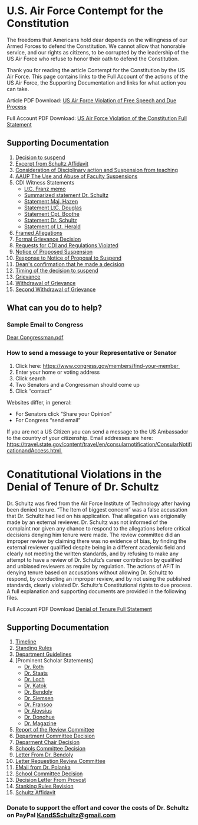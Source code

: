 # U.S. Air Force Contempt for the Constitution

The freedoms that Americans hold dear depends on the willingness of our Armed Forces to defend the Constitution. We cannot allow that honorable service, and our rights as citizens, to be corrupted by the leadership of the US Air Force who refuse to honor their oath to defend the Constitution. 

Thank you for reading the article Contempt for the Constitution by the US Air Force. This page contains links to the Full Account of the actions of the US Air Force, the Supporting Documentation and links for what action you can take.

Article PDF Download: [US Air Force Violation of Free Speech and Due Process](/USAFViolatesFreeSpeechandDueProcess.pdf)

Full Account PDF Download: [US Air Force Violation of the Constitution Full Statement](/USAFContemptofConstitutionFullStatementofFacts.pdf)
## Supporting Documentation
1. [Decision to suspend](/SupportingDocuments/1DecisiontoSuspend.pdf) 
2. [Excerpt from Schultz Affidavit](/SupportingDocuments/2ExcerptfromSchultzAffidavit.pdf) 
3. [Consideration of Disciplinary action and Suspension from teaching](/SupportingDocuments/3ConsiderationofDisciplinaryActionandSuspensionfromTeaching.pdf)
4. [AAUP The Use and Abuse of Faculty Suspensions](/SupportingDocuments/4AAUPTheUseandAbuseofFacultySuspensions.pdf) 
5. CDI Witness Statements 
	- [LtC. Franz memo](/SupportingDocuments/5-1LtCFranzmemo.pdf)
	- [Summarized statement Dr. Schultz](/SupportingDocuments/5-2SummarizedstatementDrSchultz.pdf)
	- [Statement Maj. Hazen](/SupportingDocuments/5-3StatementMajHazen.pdf)
	- [Statement LtC. Douglas](/SupportingDocuments/5-4StatementLtCDouglas.pdf)
	- [Statement Cpt. Boothe](/SupportingDocuments/5-5StatementCptBoothe.pdf)
	- [Statement Dr. Schultz](/SupportingDocuments/5-6StatementDrSchultz.pdf)
	- [Statement of Lt. Herald](/SupportingDocuments/5-7StatementofLtHerald.pdf)
6. [Framed Allegations](/SupportingDocuments/6FramedAllegations.pdf) 
7. [Formal Grievance Decision](/SupportingDocuments/7FormalGrievanceDecision.pdf) 
8. [Requests for CDI and Regulations Violated](/SupportingDocuments/8RequestsforCDI.pdf)  
9. [Notice of Proposed Suspension](/SupportingDocuments/9NoticeofProposedSuspension.pdf)  
10. [Response to Notice of Proposal to Suspend](/SupportingDocuments/10ResponsetoProposedSuspension.pdf)  
11. [Dean's confirmation that he made a decision](/SupportingDocuments/11DeansConfirmation.pdf)  
12. [Timing of the decision to suspend](/SupportingDocuments/12TimingofDecisiontoSuspend.pdf)  
13. [Grievance](/SupportingDocuments/13Grievance.pdf)  
14. [Withdrawal of Grievance](/SupportingDocuments/14WithdrawalofGrievance.pdf)  
15. [Second Withdrawal of Grievance](/SupportingDocuments/15SecondWithdrawalofGrievance.pdf) 

## What can you do to help?

### Sample Email to Congress 
[Dear Congressman.pdf](/Dear%20Congressman.pdf)

### How to send a message to your Representative or Senator 

1. Click here: https://www.congress.gov/members/find-your-member 
2. Enter your home or voting address 
3. Click search 
4. Two Senators and a Congressman should come up 
5. Click “contact” 

Websites differ, in general: 
- For Senators click “Share your Opinion” 
- For Congress “send email” 

If you are not a US Citizen you can send a message to the US Ambassador to the country of your citizenship. Email addresses are here: https://travel.state.gov/content/travel/en/consularnotification/ConsularNotificationandAccess.html 

# Conatitutional Violations in the Denial of Tenure of Dr. Schultz

Dr. Schultz was fired from the Air Force Institute of Technology after having been denied tenure. “The Item of biggest concern” was a false accusation that Dr. Schultz had lied on his application. That allegation was origionally made by an external reviewer. Dr. Schultz was not informed of the complaint nor given any chance to respond to the allegations before critical decisions denying him tenure were made. The review committee did an improper review by claiming there was no evidence of bias, by finding the external reviewer qualified despite being in a different academic field and clearly not meeting the written standards, and by refusing to make any attempt to have a review of Dr. Schultz’s career contribution by qualified and unbiased reviewers as require by regulation. The actions of AFIT in denying tenure based on accusations without allowing Dr. Schultz to respond, by conducting an improper review, and by not using the published standards, clearly violated Dr. Schultz’s Constitutional rights to due process. A full explanation and supporting documents are provided in the following files. 

Full Account PDF Download [Denial of Tenure Full Statement](Denial%20of%20Tenure%20Full%20Statement.pdf)
## Supporting Documentation
1. [Timeline](/1%20Timeline.xlsx)
2. [Standing Rules](/2%20StandingRules.pdf)
3. [Department Guidelines](/3%20Department%20Guidelines.pdf)
4. [Prominent Scholar Statements]
   	- [Dr. Roth](/AledaRoth.PDF)
	- [Dr. Staats](/BradStaats.pdf)
	- [Dr. Loch](/ChristophLoch.pdf)
	- [Dr. Katok](/ElenaKatok.pdf)
	- [Dr. Bendoly](/ElliotBendoly.pdf)
	- [Dr. Siemsen](/EnnoSiemsen.pdf)
	- [Dr. Fransoo](/JanFransoo.pdf)
	- [Dr Aloysius](/JohnAloysius.pdf)
	- [Dr. Donohue](/KarenDonohue.pdf)
	- [Dr. Magazine](/MikeMagazine.pdf)
6. [Report of the Review Committee](/5%20Report%20of%20the%20Review%20Committee.pdf)
7. [Department Committee Decision](/6%20DepartmentCommitteeDecision.pdf)
8. [Deparment Chair Decision](/7%20DeptChairDecision.pdf)
9. [Schools Committee Decision](/8%20SchoolCommitteeDecision1.pdf)
10. [Letter From Dr. Bendoly](/10%20LtrfromDr.Bendoly.pdf)
11. [Letter Requestion Review Committee](/11%20LtrRequestingReviewCommittee.pdf)
12. [EMail from Dr. Polanka](/12%20EmailfromDr.Polanka.msg)
13. [School Committee Decision](/13%20SchoolCommitteeDecision2.pdf)
14. [Decision Letter From Provost](/14%20DecisionletterfromProvost.pdf)
30. [Stanking Rules Revision](/30%20StandingRulesProposedRevision520July112017Full.pdf)
32. [Schultz Affidavit](/31%20SchultzAffidavit2pdf)


### Donate to support the effort and cover the costs of Dr. Schultz on PayPal KandSSchultz@gmail.com
